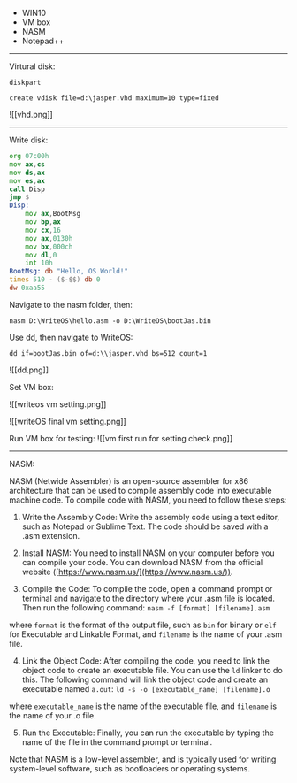 - WIN10
- VM box
- NASM
- Notepad++ 

---
Virtural disk:

```Terminal
diskpart
```

```diskpart.exe
create vdisk file=d:\jasper.vhd maximum=10 type=fixed
```

![[vhd.png]]

---
Write disk:

```asm
org 07c00h
mov ax,cs
mov ds,ax
mov es,ax
call Disp
jmp $
Disp:
	mov ax,BootMsg
	mov bp,ax
	mov cx,16
	mov ax,0130h
	mov bx,000ch
	mov dl,0
	int 10h
BootMsg: db "Hello, OS World!"
times 510 - ($-$$) db 0
dw 0xaa55
```

Navigate to the nasm folder, then:

```
nasm D:\WriteOS\hello.asm -o D:\WriteOS\bootJas.bin
```

Use dd, then navigate to WriteOS:
```
dd if=bootJas.bin of=d:\\jasper.vhd bs=512 count=1
```

![[dd.png]]

Set VM box:

![[writeos vm setting.png]]

![[writeOS final  vm setting.png]]

Run VM box for testing:
![[vm first run for setting check.png]]

---
NASM:

NASM (Netwide Assembler) is an open-source assembler for x86 architecture that can be used to compile assembly code into executable machine code. To compile code with NASM, you need to follow these steps:

1.  Write the Assembly Code: Write the assembly code using a text editor, such as Notepad or Sublime Text. The code should be saved with a .asm extension.
    
2.  Install NASM: You need to install NASM on your computer before you can compile your code. You can download NASM from the official website ([https://www.nasm.us/](https://www.nasm.us/)).
    
3.  Compile the Code: To compile the code, open a command prompt or terminal and navigate to the directory where your .asm file is located. Then run the following command:
    `nasm -f [format] [filename].asm`

where `format` is the format of the output file, such as `bin` for binary or `elf` for Executable and Linkable Format, and `filename` is the name of your .asm file.

4.  Link the Object Code: After compiling the code, you need to link the object code to create an executable file. You can use the `ld` linker to do this. The following command will link the object code and create an executable named `a.out`:
	`ld -s -o [executable_name] [filename].o`

where `executable_name` is the name of the executable file, and `filename` is the name of your .o file.

5.  Run the Executable: Finally, you can run the executable by typing the name of the file in the command prompt or terminal.

Note that NASM is a low-level assembler, and is typically used for writing system-level software, such as bootloaders or operating systems.


